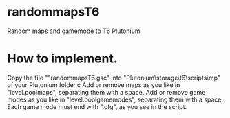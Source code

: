 # randommapsT6
Random maps and gamemode to T6 Plutonium

# How to implement.
Copy the file ""randommapsT6.gsc" into "Plutonium\storage\t6\scripts\mp" of your Plutonium folder.ç
Add or remove maps as you like in "level.poolmaps", separating them with a space.
Add or remove game modes as you like in "level.poolgamemodes", separating them with a space. Each game mode must end with ".cfg", as you see in the script.
